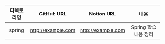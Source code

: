 
| 디렉토리명 | GitHub URL | Notion URL |  내용 |
| :---: | :--------: | :-------: | :-------: |
|spring| http://example.com | http://example.com | Spring 학습 내용 정리 |